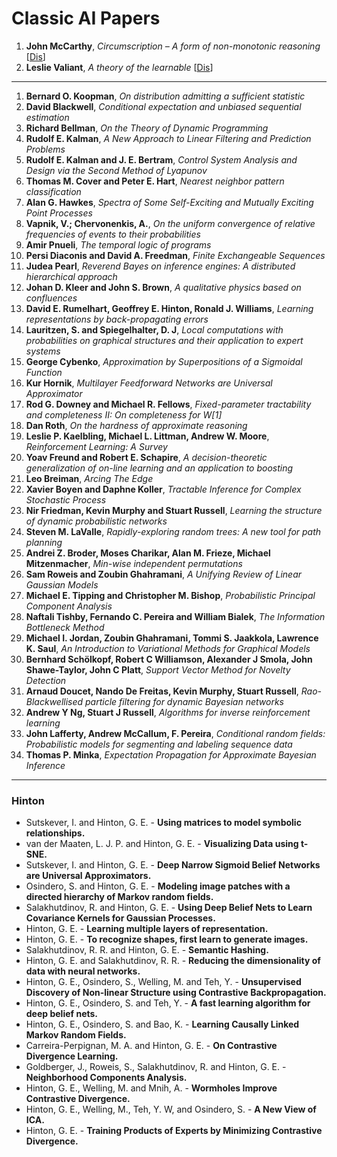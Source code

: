 # Classic AI Papers

1. **John McCarthy**, *Circumscription – A form of non-monotonic reasoning*   [[Dis](https://github.com/room1805/GroundPapers/discussions/2)]
2.  **Leslie Valiant**, *A theory of the learnable*  [[Dis](https://github.com/room1805/ClassicPapers/discussions/4)]

---

1. **Bernard O. Koopman**, *On distribution admitting a sufficient statistic*  
2. **David Blackwell**, *Conditional expectation and unbiased sequential estimation*  
3. **Richard Bellman**, *On the Theory of Dynamic Programming*  
4. **Rudolf E. Kalman**, *A New Approach to Linear Filtering and Prediction Problems*  
5. **Rudolf E. Kalman and J. E. Bertram**, *Control System Analysis and Design via the Second Method of Lyapunov*  
6. **Thomas M. Cover and Peter E. Hart**, *Nearest neighbor pattern classification*  
7. **Alan G. Hawkes**, *Spectra of Some Self-Exciting and Mutually Exciting Point Processes*  
8. **Vapnik, V.; Chervonenkis, A.**, *On the uniform convergence of relative frequencies of events to their probabilities*  
9. **Amir Pnueli**, *The temporal logic of programs*  
11. **Persi Diaconis and David A. Freedman**, *Finite Exchangeable Sequences*  
12. **Judea Pearl**, *Reverend Bayes on inference engines: A distributed hierarchical approach*  
14. **Johan D. Kleer and John S. Brown**, *A qualitative physics based on confluences*  
15. **David E. Rumelhart, Geoffrey E. Hinton, Ronald J. Williams**, *Learning representations by back-propagating errors*  
16. **Lauritzen, S. and Spiegelhalter, D. J**, *Local computations with probabilities on graphical structures and their application to expert systems*  
17. **George Cybenko**, *Approximation by Superpositions of a Sigmoidal Function*  
18. **Kur Hornik**, *Multilayer Feedforward Networks are Universal Approximator*  
19. **Rod G. Downey and Michael R. Fellows**, *Fixed-parameter tractability and completeness II: On completeness for W[1]*  
20. **Dan Roth**, *On the hardness of approximate reasoning*  
21. **Leslie P. Kaelbling, Michael L. Littman, Andrew W. Moore**, *Reinforcement Learning: A Survey*  
22. **Yoav Freund and Robert E. Schapire**, *A decision-theoretic generalization of on-line learning and an application to boosting*  
23. **Leo Breiman**, *Arcing The Edge*  
24. **Xavier Boyen and Daphne Koller**, *Tractable Inference for Complex Stochastic Process*  
25. **Nir Friedman, Kevin Murphy and Stuart Russell**, *Learning the structure of dynamic probabilistic networks*  
26. **Steven M. LaValle**, *Rapidly-exploring random trees: A new tool for path planning*  
27. **Andrei Z. Broder, Moses Charikar, Alan M. Frieze, Michael Mitzenmacher**, *Min-wise independent permutations*  
28. **Sam Roweis and Zoubin Ghahramani**, *A Unifying Review of Linear Gaussian Models*  
29. **Michael E. Tipping and Christopher M. Bishop**, *Probabilistic Principal Component Analysis*  
30. **Naftali Tishby, Fernando C. Pereira and William Bialek**, *The Information Bottleneck Method*  
31. **Michael I. Jordan, Zoubin Ghahramani, Tommi S. Jaakkola, Lawrence K. Saul**, *An Introduction to Variational Methods for Graphical Models*  
32. **Bernhard Schölkopf, Robert C Williamson, Alexander J Smola, John Shawe-Taylor, John C Platt**, *Support Vector Method for Novelty Detection*  
33. **Arnaud Doucet, Nando De Freitas, Kevin Murphy, Stuart Russell**, *Rao-Blackwellised particle filtering for dynamic Bayesian networks*  
34. **Andrew Y Ng, Stuart J Russell**, *Algorithms for inverse reinforcement learning*  
35. **John Lafferty, Andrew McCallum, F. Pereira**, *Conditional random fields: Probabilistic models for segmenting and labeling sequence data*  
36. **Thomas P. Minka**, *Expectation Propagation for Approximate Bayesian Inference*


--- 

### Hinton 

- Sutskever, I. and Hinton, G. E. - **Using matrices to model symbolic relationships.**
- van der Maaten, L. J. P. and Hinton, G. E. - **Visualizing Data using t-SNE.**
- Sutskever, I. and Hinton, G. E. - **Deep Narrow Sigmoid Belief Networks are Universal Approximators.**
- Osindero, S. and Hinton, G. E. - **Modeling image patches with a directed hierarchy of Markov random fields.**
- Salakhutdinov, R. and Hinton, G. E. - **Using Deep Belief Nets to Learn Covariance Kernels for Gaussian Processes.**
- Hinton, G. E. - **Learning multiple layers of representation.**
- Hinton, G. E. - **To recognize shapes, first learn to generate images.**
- Salakhutdinov, R. R. and Hinton, G. E. - **Semantic Hashing.**
- Hinton, G. E. and Salakhutdinov, R. R. - **Reducing the dimensionality of data with neural networks.**
- Hinton, G. E., Osindero, S., Welling, M. and Teh, Y. - **Unsupervised Discovery of Non-linear Structure using Contrastive Backpropagation.**
- Hinton, G. E., Osindero, S. and Teh, Y. - **A fast learning algorithm for deep belief nets.**
- Hinton, G. E., Osindero, S. and Bao, K. - **Learning Causally Linked Markov Random Fields.**
- Carreira-Perpignan, M. A. and Hinton, G. E. - **On Contrastive Divergence Learning.**
- Goldberger, J., Roweis, S., Salakhutdinov, R. and Hinton, G. E. - **Neighborhood Components Analysis.**
- Hinton, G. E., Welling, M. and Mnih, A. - **Wormholes Improve Contrastive Divergence.**
- Hinton, G. E., Welling, M., Teh, Y. W, and Osindero, S. - **A New View of ICA.**
- Hinton, G. E. - **Training Products of Experts by Minimizing Contrastive Divergence.**

